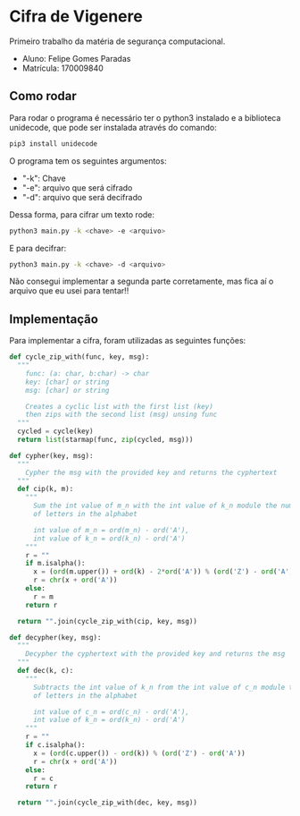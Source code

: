 # Cifra de Vigenere

Primeiro trabalho da matéria de segurança computacional.

- Aluno: Felipe Gomes Paradas
- Matrícula: 170009840

## Como rodar

Para rodar o programa é necessário ter o python3 instalado e a biblioteca unidecode, que pode ser instalada através do comando:

```sh
pip3 install unidecode
```

O programa tem os seguintes argumentos:
- "-k": Chave
- "-e": arquivo que será cifrado
- "-d": arquivo que será decifrado

Dessa forma, para cifrar um texto rode:

```sh
python3 main.py -k <chave> -e <arquivo>
```

E para decifrar:

```sh
python3 main.py -k <chave> -d <arquivo>
```
Não consegui implementar a segunda parte corretamente, mas fica aí o arquivo que eu usei para tentar!!

## Implementação

Para implementar a cifra, foram utilizadas as seguintes funções:

```python
def cycle_zip_with(func, key, msg):
  """
    func: (a: char, b:char) -> char
    key: [char] or string
    msg: [char] or string

    Creates a cyclic list with the first list (key)
    then zips with the second list (msg) unsing func
  """
  cycled = cycle(key)
  return list(starmap(func, zip(cycled, msg)))
```

```python
def cypher(key, msg):
  """
    Cypher the msg with the provided key and returns the cyphertext
  """
  def cip(k, m):
    """
      Sum the int value of m_n with the int value of k_n module the number
      of letters in the alphabet

      int value of m_n = ord(m_n) - ord('A'),
      int value of k_n = ord(k_n) - ord('A')
    """
    r = ""
    if m.isalpha():
      x = (ord(m.upper()) + ord(k) - 2*ord('A')) % (ord('Z') - ord('A'))
      r = chr(x + ord('A'))
    else:
      r = m
    return r

  return "".join(cycle_zip_with(cip, key, msg))
```

```python
def decypher(key, msg):
  """
    Decypher the cyphertext with the provided key and returns the msg
  """
  def dec(k, c):
    """
      Subtracts the int value of k_n from the int value of c_n module the number
      of letters in the alphabet

      int value of c_n = ord(c_n) - ord('A'),
      int value of k_n = ord(k_n) - ord('A')
    """
    r = ""
    if c.isalpha():
      x = (ord(c.upper()) - ord(k)) % (ord('Z') - ord('A'))
      r = chr(x + ord('A'))
    else:
      r = c
    return r

  return "".join(cycle_zip_with(dec, key, msg))
```